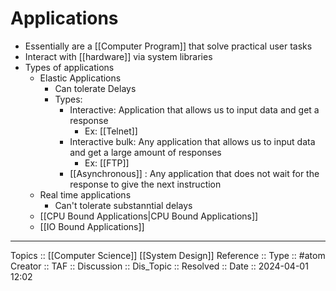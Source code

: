 # Applications

- Essentially are a [[Computer Program]] that solve practical user tasks
- Interact with [[hardware]] via system libraries
- Types of applications
	- Elastic Applications
		- Can tolerate Delays
		- Types:
			- Interactive: Application that allows us to input data and get a response
				- Ex: [[Telnet]]
			- Interactive bulk: Any application that allows us to input data and get a large amount of responses
				- Ex: [[FTP]]
			- [[Asynchronous]] : Any application that does not wait for the response to give the next instruction
	- Real time applications
		- Can't tolerate substanntial delays
	- [[CPU Bound Applications|CPU Bound Applications]]
	- [[IO Bound Applications]]
---
Topics :: [[Computer Science]] [[System Design]]
Reference ::
Type :: #atom
Creator ::
TAF ::
Discussion ::
Dis_Topic :: 
Resolved ::
Date :: 2024-04-01 12:02
